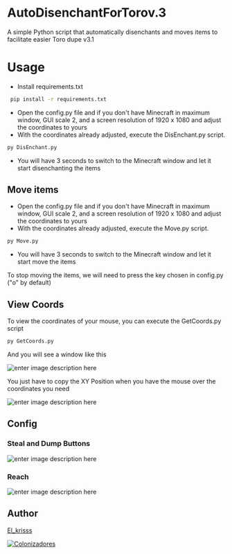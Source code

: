 
# AutoDisenchantForTorov.3
A simple Python script that automatically disenchants and moves items to facilitate easier Toro dupe v3.1

# Usage

 - Install requirements.txt
 ```bash
  pip install -r requirements.txt
```
 - Open the config.py file and if you don't have Minecraft in maximum window, GUI scale 2, and a screen resolution of 1920 x 1080 and adjust the coordinates to yours
 - With the coordinates already adjusted, execute the DisEnchant.py script.
 ```bash
 py DisEnchant.py
 ```
 - You will have 3 seconds to switch to the Minecraft window and let it start disenchanting the items
 

## Move items
- Open the config.py file and if you don't have Minecraft in maximum window, GUI scale 2, and a screen resolution of 1920 x 1080 and adjust the coordinates to yours
 - With the coordinates already adjusted, execute the Move.py script.
 ```bash
py Move.py
 ```

 - You will have 3 seconds to switch to the Minecraft window and let it start move the items

To stop moving the items, we will need to press the key chosen in config.py ("o" by default)

## View Coords

To view the coordinates of your mouse, you can execute the GetCoords.py script
```bash
py GetCoords.py
```
And you will see a window like this

![enter image description here](https://cdn.discordapp.com/attachments/735242095639658496/1116082768317775882/image.png)

You just have to copy the XY Position when you have the mouse over the coordinates you need

![enter image description here](https://cdn.discordapp.com/attachments/735242095639658496/1116083501779918929/image.png)


## Config
### Steal and Dump Buttons
![enter image description here](https://cdn.discordapp.com/attachments/735242095639658496/1116082246479269888/Captura_de_pantalla_2023-06-07_204519.png)
### Reach
![enter image description here](https://cdn.discordapp.com/attachments/735242095639658496/1116082327454490635/reach.png)


## Author

 [El_krisss](https://github.com/ElKrissss)

[![Colonizadores](https://discordapp.com/api/guilds/688149718995304470/widget.png?style=banner2)](https://discord.gg/2W4r9cxpBM)
